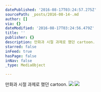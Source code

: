 ```yaml
---
datePublished: '2016-08-17T03:24:57.275Z'
sourcePath: _posts/2016-08-14-.md
author: []
via: {}
dateModified: '2016-08-17T03:24:56.479Z'
title: ''
publisher: {}
description: 만화과 시절 과제로 했던 cartoon.
starred: false
inFeed: true
hasPage: false
inNav: false
_type: MediaObject

---
```

만화과 시절 과제로 했던 cartoon.
![](https://the-grid-user-content.s3-us-west-2.amazonaws.com/7a003782-1945-423f-aea3-2f64323577ea.jpg)
![](https://the-grid-user-content.s3-us-west-2.amazonaws.com/78aff289-23c4-48a3-b613-55af7b8613a7.jpg)